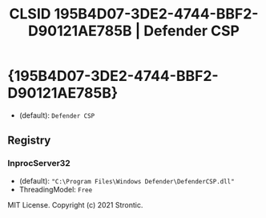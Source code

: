 ﻿---
title: "CLSID 195B4D07-3DE2-4744-BBF2-D90121AE785B | Defender CSP"
excerpt: What is COM-Object CLSID 195B4D07-3DE2-4744-BBF2-D90121AE785B?
---

# {195B4D07-3DE2-4744-BBF2-D90121AE785B}

* (default): `Defender CSP`

## Registry


### InprocServer32

* (default): `"C:\Program Files\Windows Defender\DefenderCSP.dll"`
* ThreadingModel: `Free`

MIT License. Copyright (c) 2021 Strontic.


